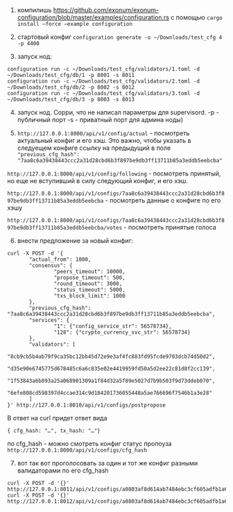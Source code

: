 1) компилишь https://github.com/exonum/exonum-configuration/blob/master/examples/configuration.rs с помощью `cargo install —force —example configuration`

2) стартовый конфиг `configuration generate -o ~/Downloads/test_cfg 4 -p 4400`

3) запуск нод: 
 ```configuration run -c ~/Downloads/test_cfg/validators/0.toml -d ~/Downloads/test_cfg/db/0 -p 8000 -s 8010
configuration run -c ~/Downloads/test_cfg/validators/1.toml -d ~/Downloads/test_cfg/db/1 -p 8001 -s 8011
configuration run -c ~/Downloads/test_cfg/validators/2.toml -d ~/Downloads/test_cfg/db/2 -p 8002 -s 8012
configuration run -c ~/Downloads/test_cfg/validators/3.toml -d ~/Downloads/test_cfg/db/3 -p 8003 -s 8013
```

4) запуск нод. Сорри, что не написал параметры для supervisord. -p - публичный порт
-s - приватный порт для админа ноды)

5) `http://127.0.0.1:8000/api/v1/config/actual` - посмотреть актуальный конфиг и его хэш. Это важно, чтобы указать в следуещем конфиге ссылку на предыдущий в поле `"previous_cfg_hash": "7aa8c6a39438443ccc2a31d28cbd6b3f897be9db3ff13711b85a3eddb5eebcba"`

`http://127.0.0.1:8000/api/v1/config/following` - посмотреть принятый, но еще не вступивший в силу следующий конфиг, и его хэш.

`http://127.0.0.1:8000/api/v1/configs/7aa8c6a39438443ccc2a31d28cbd6b3f897be9db3ff13711b85a3eddb5eebcba` - посмотреть данные о конфиге по его хэшу

`http://127.0.0.1:8000/api/v1/configs/7aa8c6a39438443ccc2a31d28cbd6b3f897be9db3ff13711b85a3eddb5eebcba/votes` - посмотреть принятые голоса

 6) внести предложение за новый конфиг: 
 ```
 curl -X POST -d '{
        "actual_from": 1000,
        "consensus": {
                "peers_timeout": 10000,
                "propose_timeout": 500,
                "round_timeout": 3000,
                "status_timeout": 5000,
                "txs_block_limit": 1000
        },
        "previous_cfg_hash": "7aa8c6a39438443ccc2a31d28cbd6b3f897be9db3ff13711b85a3eddb5eebcba",
        "services": {
                "1": {"config_service_str": 56578734},
                "128": {"crypto_currency_svc_str": 56578734}
        },
        "validators": [
                "8cb9cb5b4ab79f9ca35bc12bb45d72e9e3af4fc883fd95fcde9703dcb74d50d2",
                "d35e90e6745775d678485c6a6c835e02e4419959fd50a5d2ee22c81d8f2cc139",
                "1f53843a6b893a25a068901309a1f84d32a5f89e5027d7b9b503f9d73ddeb070",
                "6efe808cd598397d4ccae314c9d184201736055448a5ae766696f7546b1a3e28"
        ]
}' http://127.0.0.1:8010/api/v1/configs/postpropose
```

В ответ на curl придет ответ вида
```
{ cfg_hash: "…", tx_hash: "…"}
```

по cfg_hash - можно смотреть конфиг статус пропоуза `http://127.0.0.1:8000/api/v1/configs/cfg_hash`

7) вот так вот проголосовать за один и тот же конфиг разными валидаторами по его cfg_hash 
 ```curl -X POST -d '{}' http://127.0.0.1:8010/api/v1/configs/a0803af8d614ab7484ebc3cf605adfb1a600161d905bfa7fb75ca26a543d0e0f/postvote
curl -X POST -d '{}' http://127.0.0.1:8011/api/v1/configs/a0803af8d614ab7484ebc3cf605adfb1a600161d905bfa7fb75ca26a543d0e0f/postvote
curl -X POST -d '{}' http://127.0.0.1:8012/api/v1/configs/a0803af8d614ab7484ebc3cf605adfb1a600161d905bfa7fb75ca26a543d0e0f/postvote
```
